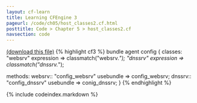 ```yaml
---
layout: cf-learn
title: Learning CFEngine 3
pageurl: /code/ch05/host_classes2.cf.html
posttitle: Code > Chapter 5 > host_classes2.cf
navsection: code
---
```


[(download this file)](/src/ch05/host_classes2.cf)
{% highlight cf3 %}
bundle agent config
{
  classes:
      "websrv"    expression => classmatch("websrv.*");
      "dnssrv"    expression => classmatch("dnssrv.*");
      
  methods:
    websrv::
      "config_websrv"   usebundle => config_websrv;
    dnssrv::
      "config_dnssrv"   usebundle => conig_dnssrv;
}
{% endhighlight %}

{% include codeindex.markdown %}
